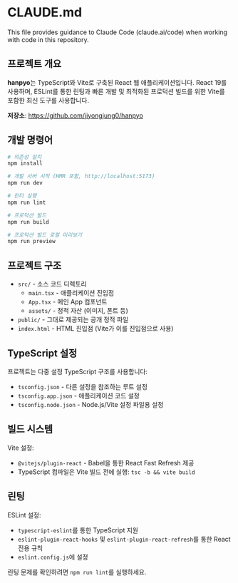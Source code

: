 # CLAUDE.md

This file provides guidance to Claude Code (claude.ai/code) when working with code in this repository.

## 프로젝트 개요

**hanpyo**는 TypeScript와 Vite로 구축된 React 웹 애플리케이션입니다. React 19를 사용하며, ESLint를 통한 린팅과 빠른 개발 및 최적화된 프로덕션 빌드를 위한 Vite를 포함한 최신 도구를 사용합니다.

**저장소**: https://github.com/jiyongjung0/hanpyo

## 개발 명령어

```bash
# 의존성 설치
npm install

# 개발 서버 시작 (HMR 포함, http://localhost:5173)
npm run dev

# 린터 실행
npm run lint

# 프로덕션 빌드
npm run build

# 프로덕션 빌드 로컬 미리보기
npm run preview
```

## 프로젝트 구조

- `src/` - 소스 코드 디렉토리
  - `main.tsx` - 애플리케이션 진입점
  - `App.tsx` - 메인 App 컴포넌트
  - `assets/` - 정적 자산 (이미지, 폰트 등)
- `public/` - 그대로 제공되는 공개 정적 파일
- `index.html` - HTML 진입점 (Vite가 이를 진입점으로 사용)

## TypeScript 설정

프로젝트는 다중 설정 TypeScript 구조를 사용합니다:
- `tsconfig.json` - 다른 설정을 참조하는 루트 설정
- `tsconfig.app.json` - 애플리케이션 코드 설정
- `tsconfig.node.json` - Node.js/Vite 설정 파일용 설정

## 빌드 시스템

Vite 설정:
- `@vitejs/plugin-react` - Babel을 통한 React Fast Refresh 제공
- TypeScript 컴파일은 Vite 빌드 전에 실행: `tsc -b && vite build`

## 린팅

ESLint 설정:
- `typescript-eslint`를 통한 TypeScript 지원
- `eslint-plugin-react-hooks` 및 `eslint-plugin-react-refresh`를 통한 React 전용 규칙
- `eslint.config.js`에 설정

린팅 문제를 확인하려면 `npm run lint`를 실행하세요.
